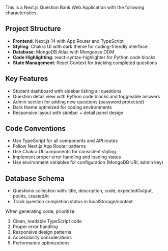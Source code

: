 <!-- Use this file to provide workspace-specific custom instructions to Copilot. For more details, visit https://code.visualstudio.com/docs/copilot/copilot-customization#_use-a-githubcopilotinstructionsmd-file -->

This is a Next.js Question Bank Web Application with the following characteristics:

## Project Structure
- **Frontend**: Next.js 14 with App Router and TypeScript
- **Styling**: Chakra UI with dark theme for coding-friendly interface
- **Database**: MongoDB Atlas with Mongoose ODM
- **Code Highlighting**: react-syntax-highlighter for Python code blocks
- **State Management**: React Context for tracking completed questions

## Key Features
- Student dashboard with sidebar listing all questions
- Question detail view with Python code blocks and toggleable answers
- Admin section for adding new questions (password protected)
- Dark theme optimized for coding environments
- Responsive layout with sidebar + detail panel design

## Code Conventions
- Use TypeScript for all components and API routes
- Follow Next.js App Router patterns
- Use Chakra UI components for consistent styling
- Implement proper error handling and loading states
- Use environment variables for configuration (MongoDB URI, admin key)

## Database Schema
- Questions collection with: title, description, code, expectedOutput, points, createdAt
- Track question completion status in localStorage/context

When generating code, prioritize:
1. Clean, readable TypeScript code
2. Proper error handling
3. Responsive design patterns
4. Accessibility considerations
5. Performance optimizations

